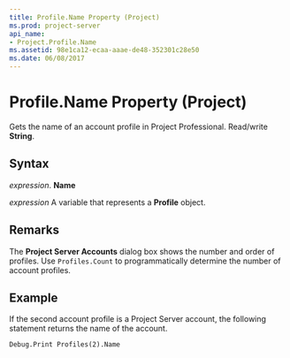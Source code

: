 ```yaml
---
title: Profile.Name Property (Project)
ms.prod: project-server
api_name:
- Project.Profile.Name
ms.assetid: 98e1ca12-ecaa-aaae-de48-352301c28e50
ms.date: 06/08/2017
---
```



# Profile.Name Property (Project)

Gets the name of an account profile in Project Professional. Read/write **String**.


## Syntax

 _expression_. **Name**

 _expression_ A variable that represents a **Profile** object.


## Remarks

The **Project Server Accounts** dialog box shows the number and order of profiles. Use `Profiles.Count` to programmatically determine the number of account profiles.


## Example

If the second account profile is a Project Server account, the following statement returns the name of the account.


```vb
Debug.Print Profiles(2).Name
```


